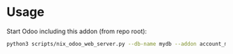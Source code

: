 # Usage

Start Odoo including this addon (from repo root):

```bash
python3 scripts/nix_odoo_web_server.py --db-name mydb --addon account_move_line_stock_info
```
